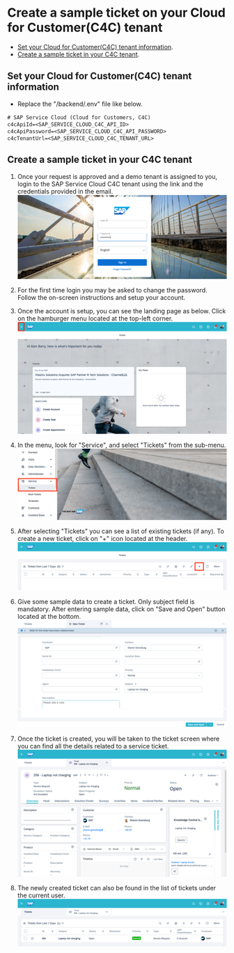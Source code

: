 # **Create a sample ticket on your Cloud for Customer(C4C) tenant**

- [Set your Cloud for Customer(C4C) tenant information](#set-your-cloud-for-customerc4c-tenant-information).
- [Create a sample ticket in your C4C tenant](#create-a-sample-ticket-in-your-c4c-tenant).

## Set your Cloud for Customer(C4C) tenant information

- Replace the "/backend/.env" file like below.
```
# SAP Service Cloud (Cloud for Customers, C4C)
c4cApiId=<SAP_SERVICE_CLOUD_C4C_API_ID>
c4cApiPassword=<SAP_SERVICE_CLOUD_C4C_API_PASSWORD>
c4cTenantUrl=<SAP_SERVICE_CLOUD_C4C_TENANT_URL>
```

## Create a sample ticket in your C4C tenant

1. Once your request is approved and a demo tenant is assigned to you, login to the SAP Service Cloud C4C tenant using the link and the credentials provided in the email.
   ![C4C Login](./images/c4c-login.png)

2. For the first time login you may be asked to change the password. Follow the on-screen instructions and setup your account.

3. Once the account is setup, you can see the landing page as below. Click on the hamburger menu located at the top-left corner.
   ![C4C Home](./images/c4c-home.png)

4. In the menu, look for "Service", and select "Tickets" from the sub-menu.
   ![C4C Ticket Menu](./images/c4c-ticket-menu.png)

5. After selecting "Tickets" you can see a list of existing tickets (if any). To create a new ticket, click on "+" icon located at the header.
   ![C4C Create Ticket](./images/c4c-create-ticket.png)

6. Give some sample data to create a ticket. Only subject field is mandatory. After entering sample data, click on "Save and Open" button located at the bottom.
   ![C4C New Ticket 1](./images/c4c-new-ticket1.png)
   ![C4C New Ticket 2](./images/c4c-new-ticket2.png)

7. Once the ticket is created, you will be taken to the ticket screen where you can find all the details related to a service ticket.
   ![C4C Ticket](./images/c4c-ticket.png)

8. The newly created ticket can also be found in the list of tickets under the current user.
   ![C4C Ticket List](./images/c4c-ticket-list.png)
